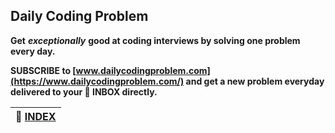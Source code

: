 ## Daily Coding Problem
**Get** ***exceptionally*** **good at coding interviews by solving one problem every day.**

**SUBSCRIBE to [www.dailycodingproblem.com](https://www.dailycodingproblem.com/) and get a new problem everyday delivered to your :email: INBOX directly.**


|**:file_folder: [INDEX](https://github.com/theInvincible/Daily-Coding-Problem/blob/master/Collection/INDEX.md)**|
|--------------------------------------------------------------------------------------------------|

